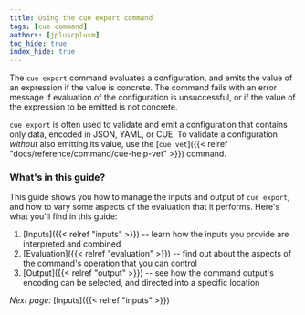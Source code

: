 ```yaml
---
title: Using the cue export command
tags: [cue command]
authors: [jpluscplusm]
toc_hide: true
index_hide: true
---
```


The `cue export` command evaluates a configuration, and emits the value of an
expression if the value is concrete.
The command fails with an error message
if evaluation of the configuration is unsuccessful,
or if the value of the expression to be emitted is not concrete.

`cue export` is often used to validate and emit a configuration that contains
only data, encoded in JSON, YAML, or CUE. To validate a configuration *without*
also emitting its value, use the
[`cue vet`]({{< relref "docs/reference/command/cue-help-vet" >}})
command.

### What's in this guide?

This guide shows you how to manage the inputs and output of `cue export`,
and how to vary some aspects of the evaluation that it performs.
Here's what you'll find in this guide:

1. [Inputs]({{< relref "inputs" >}}) --
   learn how the inputs you provide are interpreted and combined
1. [Evaluation]({{< relref "evaluation" >}}) --
   find out about the aspects of the command's operation that you can control
1. [Output]({{< relref "output" >}}) --
   see how the command output's encoding can be selected, and directed into a
   specific location

*Next page:* [Inputs]({{< relref "inputs" >}})

<!--

### The Basics

By default, the `cue export` command:

- evaluates the configuration in the single package found in the current directory
- emits the value of the top-level of the configuration evaluated
- encodes the value as JSON and prints it to the command's standard output stream:

{{< code-tabs >}}
{{< code-tab name="data.cue" language="cue" area="left" >}}
package a

Aa: 1
Ba: 2.2
Ca: 3*Aa + Ba
{{< /code-tab >}}
{{< code-tab name="TERMINAL" language="" area="right" type="terminal" codetocopy="Y3VlIGV4cG9ydA==" >}}
$ cue export
{
    "Aa": 1,
    "Ba": 2.2,
    "Ca": 5.2
}
{{< /code-tab >}}
{{< /code-tabs >}}

You can override these defaults:
- the configuration to be evaluated can be specified using positional parameters
- the expression to be emitted can be specified with the `--expression`/`-e` flag
- the encoding can be specified with the `--out` flag
- a file that should receive the data can be specified with the `--outfile`/`-o` flag:

{{< code-tabs >}}
{{< code-tab name="package-b.cue" language="cue" area="left" >}}
package b

data: {
	Ab: 1
	Bb: 2.2
	Cb: 3*Ab + Bb
}
{{< /code-tab >}}
{{< code-tab name="package-c.cue" language="cue" area="left" >}}
package c

data: {
	Ac: "some string"
	Bc: 42
	Cc: true
}
{{< /code-tab >}}
{{< code-tab name="TERMINAL" language="" area="right" type="terminal" codetocopy="Y3VlIGV4cG9ydCAtLWV4cHJlc3Npb24gZGF0YSAtLW91dCB5YW1sIC46Yw==" >}}
$ cue export --expression data --out yaml .:c
Ac: some string
Bc: 42
Cc: true
{{< /code-tab >}}
{{< /code-tabs >}}
-->
